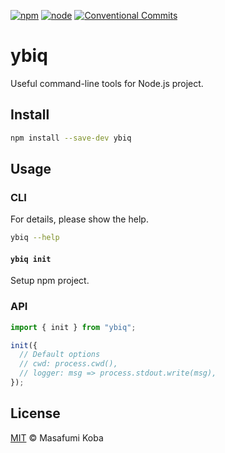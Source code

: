 [![npm](https://img.shields.io/npm/v/ybiq.svg)](https://www.npmjs.com/package/ybiq)
[![node](https://img.shields.io/node/v/ybiq.svg)](https://github.com/ybiquitous/ybiq)
[![Conventional Commits](https://img.shields.io/badge/Conventional%20Commits-1.0.0-yellow.svg)](https://conventionalcommits.org)

# ybiq

Useful command-line tools for Node.js project.

## Install

```sh
npm install --save-dev ybiq
```

## Usage

### CLI

For details, please show the help.

```sh
ybiq --help
```

#### `ybiq init`

Setup npm project.

### API

<!-- lint disable code-block-syntax -->

```js
import { init } from "ybiq";

init({
  // Default options
  // cwd: process.cwd(),
  // logger: msg => process.stdout.write(msg),
});
```

<!-- lint enable code-block-syntax -->

## License

[MIT](LICENSE) © Masafumi Koba
